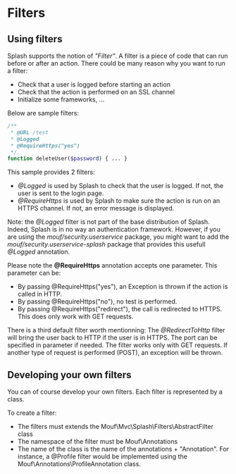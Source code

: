 Filters
=======

Using filters
-------------

Splash supports the notion of _"Filter"_. A filter is a piece of code that can run before or after an action.
There could be many reason why you want to run a filter:
 - Check that a user is logged before starting an action
 - Check that the action is performed on an SSL channel
 - Initialize some frameworks, ...

Below are sample filters:
```php
/**
 * @URL /test
 * @Logged
 * @RequireHttps("yes")
 */
function deleteUser($password) { ... }
```

This sample provides 2 filters:
 - *@Logged* is used by Splash to check that the user is logged. If not, the user is sent to the login page.
 - *@RequireHttps* is used by Splash to make sure the action is run on an HTTPS channel. If not, an error message is displayed.

Note: the *@Logged* filter is not part of the base distribution of Splash. Indeed, Splash is in no way an authentication framework.
However, if you are using the _mouf/security.userservice_ package, you might want to add the _mouf/security.userservice-splash_ package
that provides this usefull *@Logged* annotation.

Please note the <b>@RequireHttps</b> annotation accepts one parameter. This parameter can be:
<ul>
 <li>By passing @RequireHttps("yes"), an Exception is thrown if the action is called in HTTP.
 <li>By passing @RequireHttps("no"), no test is performed.
 <li>By passing @RequireHttps("redirect"), the call is redirected to HTTPS. This does only work with GET requests.
</ul>

There is a third default filter worth mentionning:
The *@RedirectToHttp* filter will bring the user back to HTTP if the user is in HTTPS. The port can be specified in parameter if needed. The filter
works only with GET requests. If another type of request is performed (POST), an exception will be thrown.

Developing your own filters
---------------------------

You can of course develop your own filters.
Each filter is represented by a class.

To create a filter:
 - The filters must extends the Mouf\Mvc\Splash\Filters\AbstractFilter class
 - The namespace of the filter must be Mouf\Annotations
 - The name of the class is the name of the annotations + "Annotation". For instance, a @Profile filter would be implemented using the Mouf\Annotations\ProfileAnnotation class.
 